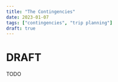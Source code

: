 ```yaml
---
title: "The Contingencies"
date: 2023-01-07
tags: ["contingencies", "trip planning"]
draft: true
---
```


# DRAFT

TODO
